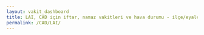 ```yaml
---
layout: vakit_dashboard
title: LAI, CAD için iftar, namaz vakitleri ve hava durumu - ilçe/eyalet seç
permalink: /CAD/LAI/
---
```


<script type="text/javascript">
  var GLOBAL_COUNTRY = 'CAD';
  var GLOBAL_CITY = 'LAI';
  var GLOBAL_STATE = '';
  var lat = 72;
  var lon = 21;
</script>
